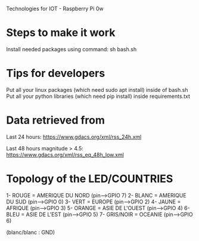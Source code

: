 Technologies for IOT - Raspberry Pi 0w


# Steps to make it work

Install needed packages using command:
sh bash.sh

# Tips for developers

Put all your linux packages (which need sudo apt install) inside of bash.sh
Put all your python libraries (which need pip install) inside requirements.txt


# Data retrieved from
Last 24 hours: https://www.gdacs.org/xml/rss_24h.xml

Last 48 hours magnitude > 4.5: https://www.gdacs.org/xml/rss_eq_48h_low.xml


# Topology of the LED/COUNTRIES

1- ROUGE = AMERIQUE DU NORD (pin-->GPIO 7)
2- BLANC = AMERIQUE DU SUD (pin-->GPIO 0)
3- VERT = EUROPE (pin-->GPIO 2)
4- JAUNE = AFRIQUE (pin-->GPIO 3)
5- ORANGE = ASIE DE L'OUEST (pin-->GPIO 4)
6- BLEU = ASIE DE L'EST (pin-->GPIO 5)
7- GRIS/NOIR = OCEANIE (pin-->GPIO 6)

(blanc/blanc : GND)
